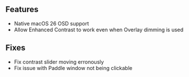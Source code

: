 ## Features

- Native macOS 26 OSD support
- Allow Enhanced Contrast to work even when Overlay dimming is used


## Fixes

- Fix contrast slider moving erronously
- Fix issue with Paddle window not being clickable
